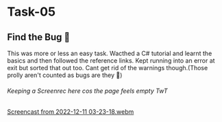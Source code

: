 # Task-05
## Find the Bug 🧐

This was more or less an easy task. Wacthed a C# tutorial and learnt the basics and then followed the reference links. Kept running into an error at exit but sorted that out too. Cant get rid of the warnings though.(Those prolly aren't counted as bugs are they 🫣)

###### Keeping a Screenrec here cos the page feels empty TwT
[Screencast from 2022-12-11 03-23-18.webm](https://user-images.githubusercontent.com/116485921/206876892-89a79df2-4949-444a-adc4-71f17ac7843a.webm)
